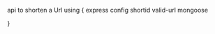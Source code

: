 api to shorten a Url 
using 
{
    express
    config
    shortid
    valid-url
    mongoose
    

}